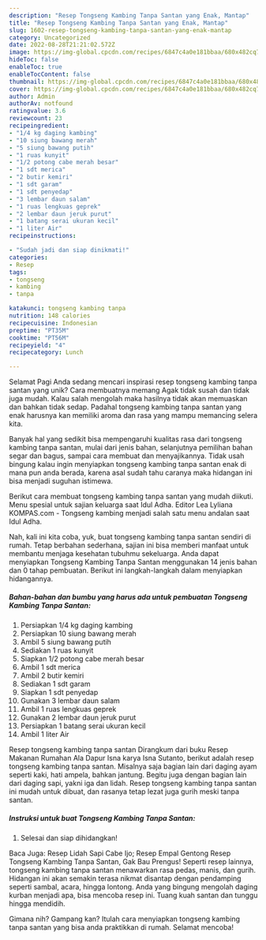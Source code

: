 ```yaml
---
description: "Resep Tongseng Kambing Tanpa Santan yang Enak, Mantap"
title: "Resep Tongseng Kambing Tanpa Santan yang Enak, Mantap"
slug: 1602-resep-tongseng-kambing-tanpa-santan-yang-enak-mantap
category: Uncategorized
date: 2022-08-28T21:21:02.572Z
image: https://img-global.cpcdn.com/recipes/6847c4a0e181bbaa/680x482cq70/tongseng-kambing-tanpa-santan-foto-resep-utama.jpg
hideToc: false
enableToc: true
enableTocContent: false
thumbnail: https://img-global.cpcdn.com/recipes/6847c4a0e181bbaa/680x482cq70/tongseng-kambing-tanpa-santan-foto-resep-utama.jpg
cover: https://img-global.cpcdn.com/recipes/6847c4a0e181bbaa/680x482cq70/tongseng-kambing-tanpa-santan-foto-resep-utama.jpg
author: Admin
authorAv: notfound
ratingvalue: 3.6
reviewcount: 23
recipeingredient:
- "1/4 kg daging kambing"
- "10 siung bawang merah"
- "5 siung bawang putih"
- "1 ruas kunyit"
- "1/2 potong cabe merah besar"
- "1 sdt merica"
- "2 butir kemiri"
- "1 sdt garam"
- "1 sdt penyedap"
- "3 lembar daun salam"
- "1 ruas lengkuas geprek"
- "2 lembar daun jeruk purut"
- "1 batang serai ukuran kecil"
- "1 liter Air"
recipeinstructions:

- "Sudah jadi dan siap dinikmati!"
categories:
- Resep
tags:
- tongseng
- kambing
- tanpa

katakunci: tongseng kambing tanpa 
nutrition: 148 calories
recipecuisine: Indonesian
preptime: "PT35M"
cooktime: "PT56M"
recipeyield: "4"
recipecategory: Lunch

---
```



Selamat Pagi Anda sedang mencari inspirasi resep tongseng kambing tanpa santan yang unik? Cara membuatnya memang Agak tidak susah dan tidak juga mudah. Kalau salah mengolah maka hasilnya tidak akan memuaskan dan bahkan tidak sedap. Padahal tongseng kambing tanpa santan yang enak harusnya kan memiliki aroma dan rasa yang mampu memancing selera kita.


Banyak hal yang sedikit bisa mempengaruhi kualitas rasa dari tongseng kambing tanpa santan, mulai dari jenis bahan, selanjutnya pemilihan bahan segar dan bagus, sampai cara membuat dan menyajikannya. Tidak usah bingung kalau ingin menyiapkan tongseng kambing tanpa santan enak di mana pun anda berada, karena asal sudah tahu caranya maka hidangan ini bisa menjadi suguhan istimewa.

Berikut cara membuat tongseng kambing tanpa santan yang mudah diikuti. Menu spesial untuk sajian keluarga saat Idul Adha. Editor Lea Lyliana KOMPAS.com - Tongseng kambing menjadi salah satu menu andalan saat Idul Adha.


Nah, kali ini kita coba, yuk, buat tongseng kambing tanpa santan sendiri di rumah. Tetap berbahan sederhana, sajian ini bisa memberi manfaat untuk membantu menjaga kesehatan tubuhmu sekeluarga. Anda dapat menyiapkan Tongseng Kambing Tanpa Santan menggunakan 14 jenis bahan dan 0 tahap pembuatan. Berikut ini langkah-langkah dalam menyiapkan hidangannya.

<!--inarticleads1-->

##### Bahan-bahan dan bumbu yang harus ada untuk pembuatan Tongseng Kambing Tanpa Santan:

1. Persiapkan 1/4 kg daging kambing
1. Persiapkan 10 siung bawang merah
1. Ambil 5 siung bawang putih
1. Sediakan 1 ruas kunyit
1. Siapkan 1/2 potong cabe merah besar
1. Ambil 1 sdt merica
1. Ambil 2 butir kemiri
1. Sediakan 1 sdt garam
1. Siapkan 1 sdt penyedap
1. Gunakan 3 lembar daun salam
1. Ambil 1 ruas lengkuas geprek
1. Gunakan 2 lembar daun jeruk purut
1. Persiapkan 1 batang serai ukuran kecil
1. Ambil 1 liter Air


Resep tongseng kambing tanpa santan Dirangkum dari buku Resep Makanan Rumahan Ala Dapur Isna karya Isna Sutanto, berikut adalah resep tongseng kambing tanpa santan. Misalnya saja bagian lain dari daging ayam seperti kaki, hati ampela, bahkan jantung. Begitu juga dengan bagian lain dari daging sapi, yakni iga dan lidah. Resep tongseng kambing tanpa santan ini mudah untuk dibuat, dan rasanya tetap lezat juga gurih meski tanpa santan. 

<!--inarticleads2-->

##### Instruksi untuk buat Tongseng Kambing Tanpa Santan:


1. Selesai dan siap dihidangkan!

Baca Juga: Resep Lidah Sapi Cabe Ijo; Resep Empal Gentong Resep Tongseng Kambing Tanpa Santan, Gak Bau Prengus! Seperti resep lainnya, tongseng kambing tanpa santan menawarkan rasa pedas, manis, dan gurih. Hidangan ini akan semakin terasa nikmat disantap dengan pendamping seperti sambal, acara, hingga lontong. Anda yang bingung mengolah daging kurban menjadi apa, bisa mencoba resep ini. Tuang kuah santan dan tunggu hingga mendidih. 

Gimana nih? Gampang kan? Itulah cara menyiapkan tongseng kambing tanpa santan yang bisa anda praktikkan di rumah. Selamat mencoba!
